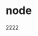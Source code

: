 <!--
 * @Description: 
 * @Author: cy2020
 * @Date: 2022-03-16 16:36:57
 * @LastEditTime: 2022-03-16 16:40:40
-->
# node
2222